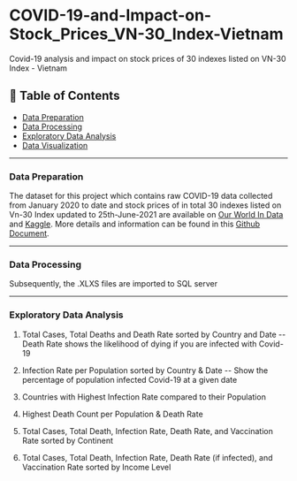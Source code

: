 # COVID-19-and-Impact-on-Stock_Prices_VN-30_Index-Vietnam
Covid-19 analysis and impact on stock prices of 30 indexes listed on VN-30 Index - Vietnam

## :bookmark_tabs: Table of Contents 

 * [Data Preparation](https://github.com/tankdinh/COVID-19-and-Impact-on-Stock_Prices_VN-30_Index-Vietnam/README.md?plain=1#L13)
 * [Data Processing](https://github.com/tankdinh/COVID-19-and-Impact-on-Stock_Prices_VN-30_Index-Vietnam/blob/aaf7c55bb45240001aa7e734fd8a61a45f61cb04/README.md?plain=1#L18-L20)
 * [Exploratory Data Analysis]()
 * [Data Visualization]()

---

### Data Preparation
The dataset for this project which contains raw COVID-19 data collected from January 2020 to date and stock prices of in total 30 indexes listed on Vn-30 Index updated to 25th-June-2021 are available on [Our World In Data](https://ourworldindata.org/covid-deaths) and [Kaggle](https://www.kaggle.com/datasets/nguyenngocphung/stock-prices-vn30-indexvietnam?resource=download). More details and information can be found in this [Github Document](https://github.com/owid/covid-19-data/blob/master/public/data/README.md).

---

### Data Processing
Subsequently, the .XLXS files are imported to SQL server

---

### Exploratory Data Analysis
1. Total Cases, Total Deaths and Death Rate sorted by Country and Date
--Death Rate shows the likelihood of dying if you are infected with Covid-19

2. Infection Rate per Population sorted by Country & Date
-- Show the percentage of population infected Covid-19 at a given date

3. Countries with Highest Infection Rate compared to their Population 
 
4. Highest Death Count per Population & Death Rate  

5. Total Cases, Total Death, Infection Rate, Death Rate, and Vaccination Rate sorted by Continent

6. Total Cases, Total Death, Infection Rate, Death Rate (if infected), and Vaccination Rate sorted by Income Level
 
 
